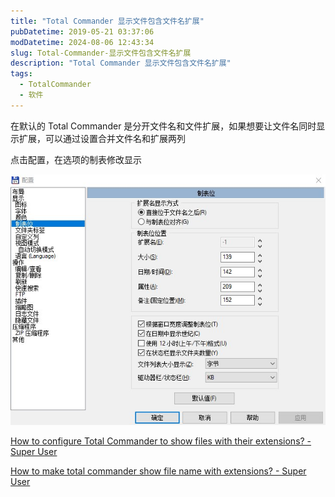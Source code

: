 ```yaml
---
title: "Total Commander 显示文件包含文件名扩展"
pubDatetime: 2019-05-21 03:37:06
modDatetime: 2024-08-06 12:43:34
slug: Total-Commander-显示文件包含文件名扩展
description: "Total Commander 显示文件包含文件名扩展"
tags:
  - TotalCommander
  - 软件
---
```





在默认的 Total Commander 是分开文件名和文件扩展，如果想要让文件名同时显示扩展，可以通过设置合并文件名和扩展两列

<!--more-->


<!-- CreateTime:2019/5/21 11:37:06 -->

<!-- 标签：TotalCommander，软件 -->

点击配置，在选项的制表修改显示

<!-- ![](images/img-Total Commander 显示文件包含文件名扩展0.png) -->

![](images/img-modify-2f6055d174b6ceb653d07179ea5628a4.png)

[How to configure Total Commander to show files with their extensions? - Super User](https://superuser.com/a/238121/769791 )

[How to make total commander show file name with extensions? - Super User](https://superuser.com/a/329293/769791 )

